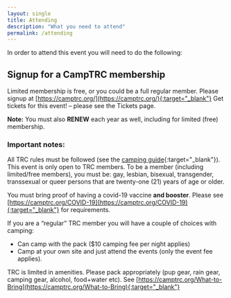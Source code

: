 ```yaml
---
layout: single
title: Attending
description: "What you need to attend"
permalink: /attending
---
```

In order to attend this event you will need to do the following:

## Signup for a CampTRC membership
Limited membership is free, or you could be a full regular member. Please signup at [https://camptrc.org/](https://camptrc.org/){:target="_blank"}
Get tickets for this event! – please see the Tickets page.

**Note:** You must also **RENEW** each year as well, including for limited (free) membership. 

### Important notes:

All TRC rules must be followed (see the [camping guide](https://drive.google.com/file/d/1gxWJ-dpXhzvi3DTwXqOV_4BuDWpChSmi/view){:target="_blank"}). This event is only open to TRC members. To be a member (including limited/free members), you must be: gay, lesbian, bisexual, transgender, transsexual or queer persons that are twenty-one (21) years of age or older.

You must bring proof of having a covid-19 vaccine **and booster**. Please see [https://camptrc.org/COVID-19](https://camptrc.org/COVID-19){:target="_blank"} for requirements.

If you are a “regular” TRC member you will have a couple of choices with camping:
- Can camp with the pack ($10 camping fee per night applies)
- Camp at your own site and just attend the events (only the event fee applies).

TRC is limited in amenities. Please pack appropriately (pup gear, rain gear, camping gear, alcohol, food+water etc). See [https://camptrc.org/What-to-Bring](https://camptrc.org/What-to-Bring){:target="_blank"}